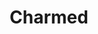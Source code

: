 ---
layout: piece
colection_name: paintings
title: Charmed
id: charmed
media: Acrylic
dimensions: 18" x 24"
description: Painted with popsicle sticks on board.
price: $300
create_date: 2015
---